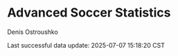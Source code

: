 # Advanced Soccer Statistics
Denis Ostroushko

<!-- gfm -->

Last successful data update: 2025-07-07 15:18:20 CST
